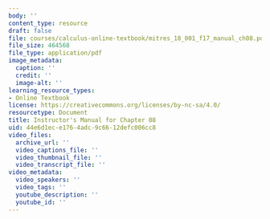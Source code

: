 ```yaml
---
body: ''
content_type: resource
draft: false
file: courses/calculus-online-textbook/mitres_18_001_f17_manual_ch08.pdf
file_size: 464568
file_type: application/pdf
image_metadata:
  caption: ''
  credit: ''
  image-alt: ''
learning_resource_types:
- Online Textbook
license: https://creativecommons.org/licenses/by-nc-sa/4.0/
resourcetype: Document
title: Instructor's Manual for Chapter 08
uid: 44e6d1ec-e176-4adc-9c66-12defc006cc8
video_files:
  archive_url: ''
  video_captions_file: ''
  video_thumbnail_file: ''
  video_transcript_file: ''
video_metadata:
  video_speakers: ''
  video_tags: ''
  youtube_description: ''
  youtube_id: ''
---
```

